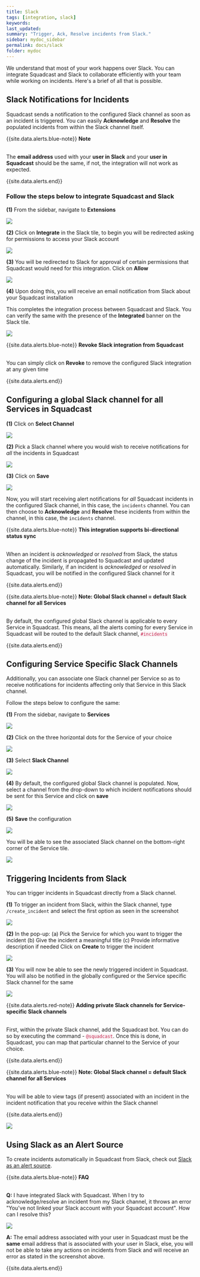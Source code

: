 ```yaml
---
title: Slack
tags: [integration, slack]
keywords: 
last_updated: 
summary: "Trigger, Ack, Resolve incidents from Slack."
sidebar: mydoc_sidebar
permalink: docs/slack
folder: mydoc
---
```


We understand that most of your work happens over Slack. You can integrate Squadcast and Slack to collaborate efficiently with your team while working on incidents. Here's a brief of all that is possible. 

## Slack Notifications for Incidents

Squadcast sends a notification to the configured Slack channel as soon as an incident is triggered. You can easily **Acknowledge** and **Resolve** the populated incidents from within the Slack channel itself.

{{site.data.alerts.blue-note}}
<b>Note</b><br/><br/><p>The <b>email address</b> used with your <b>user in Slack</b> and your <b>user in Squadcast</b> should be the same, if not, the integration will not work as expected.</p>
{{site.data.alerts.end}}

### Follow the steps below to integrate Squadcast and Slack

**(1)** From the sidebar, navigate to **Extensions**

![](images/slack_squadcast_1.jpg)

**(2)** Click on **Integrate** in the Slack tile, to begin you will be redirected asking for permissions to access your Slack account

![](images/slack_squadcast_2.png)

**(3)** You will be redirected to Slack for approval of certain permissions that Squadcast would need for this integration. Click on **Allow**

![](images/slack_squadcast_3.png)

**(4)** Upon doing this, you will receive an email notification from Slack about your Squadcast installation

This completes the integration process between Squadcast and Slack. You can verify the same with the presence of the **Integrated** banner on the Slack tile.

![](images/slack_squadcast_4.png)

{{site.data.alerts.blue-note}}
<b>Revoke Slack integration from Squadcast</b>
<br/><br/><p>You can simply click on <b>Revoke</b> to remove the configured Slack integration at any given time</p>
{{site.data.alerts.end}}

## Configuring a global Slack channel for all Services in Squadcast

**(1)** Click on **Select Channel**

![](images/slack_squadcast_5.png)

**(2)** Pick a Slack channel where you would wish to receive notifications for *all* the incidents in Squadcast

![](images/slack_squadcast_6.png)

**(3)** Click on **Save**

![](images/slack_squadcast_7.png)

Now, you will start receiving alert notifications for *all* Squadcast incidents in the configured Slack channel, in this case, the `incidents` channel. You can then choose to **Acknowledge** and **Resolve** these incidents from within the channel, in this case, the `incidents` channel.

{{site.data.alerts.blue-note}}
<b>This integration supports bi-directional status sync</b>
<br/><br/><p>When an incident is <i>acknowledged</i> or <i>resolved</i> from Slack, the status change of the incident is propagated to Squadcast and updated automatically. Similarly, if an incident is <i>acknowledged</i> or <i>resolved</i> in Squadcast, you will be notified in the configured Slack channel for it</p>
{{site.data.alerts.end}}

{{site.data.alerts.blue-note}}
<b>Note: Global Slack channel = default Slack channel for all Services</b>
<br/><br/><p>By default, the configured global Slack channel is applicable to every Service in Squadcast. This means, all the alerts coming for every Service in Squadcast will be routed to the default Slack channel, <code class="highlighter-rouge" style="color: #c7254e; background-color: #f9f2f4 !important;">#incidents</code></p>
{{site.data.alerts.end}}

## Configuring Service Specific Slack Channels

Additionally, you can associate one Slack channel per Service so as to receive notifications for incidents affecting only that Service in this Slack channel.

Follow the steps below to configure the same:

**(1)** From the sidebar, navigate to **Services** 

![](images/slack_squadcast_8.png)

**(2)** Click on the three horizontal dots for the Service of your choice

![](images/slack_squadcast_9.png)

**(3)** Select **Slack Channel**

![](images/slack_squadcast_10.png)

**(4)** By default, the configured global Slack channel is populated. Now, select a channel from the drop-down to which incident notifications should be sent for this Service and click on **save**

![](images/slack_squadcast_11.png)

**(5)** **Save** the configuration

![](images/slack_squadcast_12.png)

You will be able to see the associated Slack channel on the bottom-right corner of the Service tile.

![](images/slack_squadcast_13.png)

## Triggering Incidents from Slack

You can trigger incidents in Squadcast directly from a Slack channel. 

**(1)** To trigger an incident from Slack, within the Slack channel, type `/create_incident` and select the first option as seen in the screenshot

![](images/slack_squadcast_14.png)

**(2)** In the pop-up:
  (a) Pick the Service for which you want to trigger the incident
  (b) Give the incident a meaningful title
  (c) Provide informative description if needed
Click on **Create** to trigger the incident

![](images/slack_squadcast_15.png)

**(3)** You will now be able to see the newly triggered incident in Squadcast. You will also be notified in the globally configured or the Service specific Slack channel for the same

![](images/slack_squadcast_16.png)

{{site.data.alerts.red-note}}
<b>Adding private Slack channels for Service-specific Slack channels</b>
<br/><br/><p>First, within the private Slack channel, add the Squadcast bot. You can do so by executing the command - <code class="highlighter-rouge" style="color: #c7254e; background-color: #f9f2f4 !important;">@squadcast</code>. Once this is done, in Squadcast, you can map that particular channel to the Service of your choice.</p>
{{site.data.alerts.end}}

{{site.data.alerts.blue-note}}
<b>Note: Global Slack channel = default Slack channel for all Services</b>
<br/><br/><p>You will be able to view tags (if present) associated with an incident in the incident notification that you receive within the Slack channel</p>
{{site.data.alerts.end}}

![](images/slack_squadcast_17.png)

## Using Slack as an Alert Source
To create incidents automatically in Squadcast from Slack, check out [Slack as an alert source](slack-as-an-alert-source).


{{site.data.alerts.blue-note}}
<b>FAQ</b>
<br/><br/><p><b>Q:</b> I have integrated Slack with Squadcast. When I try to acknowledge/resolve an incident from my Slack channel, it throws an error "You've not linked your Slack account with your Squadcast account". How can I resolve this?</p><img src="images/slack_squadcast_18.png"><p><b>A:</b> The email address associated with your user in Squadcast must be the <b>same</b> email address that is associated with your user in Slack, else, you will not be able to take any actions on incidents from Slack and will receive an error as stated in the screenshot above.</p>
{{site.data.alerts.end}}